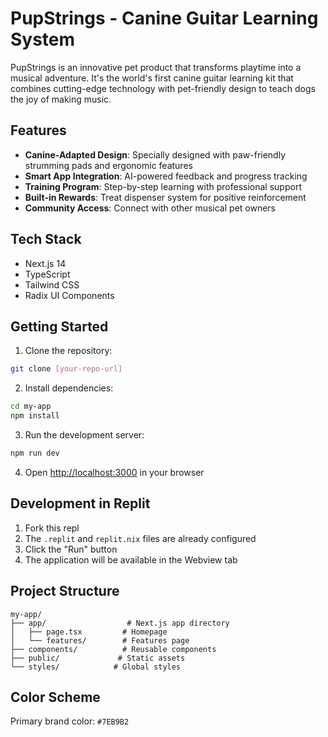 # PupStrings - Canine Guitar Learning System

PupStrings is an innovative pet product that transforms playtime into a musical adventure. It's the world's first canine guitar learning kit that combines cutting-edge technology with pet-friendly design to teach dogs the joy of making music.

## Features

- **Canine-Adapted Design**: Specially designed with paw-friendly strumming pads and ergonomic features
- **Smart App Integration**: AI-powered feedback and progress tracking
- **Training Program**: Step-by-step learning with professional support
- **Built-in Rewards**: Treat dispenser system for positive reinforcement
- **Community Access**: Connect with other musical pet owners

## Tech Stack

- Next.js 14
- TypeScript
- Tailwind CSS
- Radix UI Components

## Getting Started

1. Clone the repository:
```bash
git clone [your-repo-url]
```

2. Install dependencies:
```bash
cd my-app
npm install
```

3. Run the development server:
```bash
npm run dev
```

4. Open [http://localhost:3000](http://localhost:3000) in your browser

## Development in Replit

1. Fork this repl
2. The `.replit` and `replit.nix` files are already configured
3. Click the "Run" button
4. The application will be available in the Webview tab

## Project Structure

```
my-app/
├── app/                  # Next.js app directory
│   ├── page.tsx         # Homepage
│   └── features/        # Features page
├── components/          # Reusable components
├── public/             # Static assets
└── styles/            # Global styles
```

## Color Scheme

Primary brand color: `#7EB9B2`